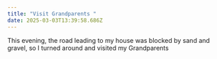 ```yaml
---
title: "Visit Grandparents "
date: 2025-03-03T13:39:58.686Z
---
```


This evening, the road leading to my house was blocked by sand and gravel, so I turned around and visited my Grandparents
